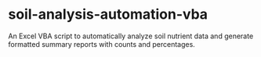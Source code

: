 # soil-analysis-automation-vba
An Excel VBA script to automatically analyze soil nutrient data and generate formatted summary reports with counts and percentages.
